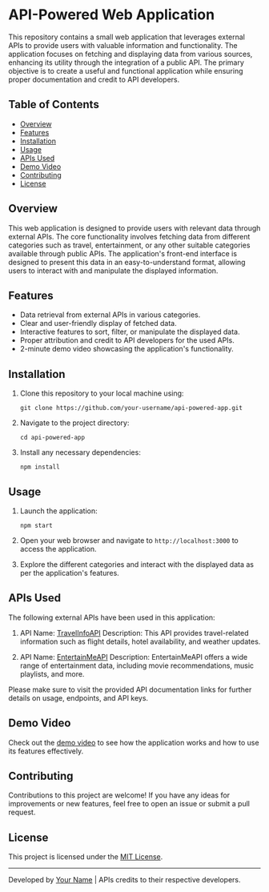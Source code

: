 # API-Powered Web Application

This repository contains a small web application that leverages external APIs to provide users with valuable information and functionality. The application focuses on fetching and displaying data from various sources, enhancing its utility through the integration of a public API. The primary objective is to create a useful and functional application while ensuring proper documentation and credit to API developers.

## Table of Contents

- [Overview](#overview)
- [Features](#features)
- [Installation](#installation)
- [Usage](#usage)
- [APIs Used](#apis-used)
- [Demo Video](#demo-video)
- [Contributing](#contributing)
- [License](#license)

## Overview

This web application is designed to provide users with relevant data through external APIs. The core functionality involves fetching data from different categories such as travel, entertainment, or any other suitable categories available through public APIs. The application's front-end interface is designed to present this data in an easy-to-understand format, allowing users to interact with and manipulate the displayed information.

## Features

- Data retrieval from external APIs in various categories.
- Clear and user-friendly display of fetched data.
- Interactive features to sort, filter, or manipulate the displayed data.
- Proper attribution and credit to API developers for the used APIs.
- 2-minute demo video showcasing the application's functionality.

## Installation

1. Clone this repository to your local machine using:
   ```
   git clone https://github.com/your-username/api-powered-app.git
   ```

2. Navigate to the project directory:
   ```
   cd api-powered-app
   ```

3. Install any necessary dependencies:
   ```
   npm install
   ```

## Usage

1. Launch the application:
   ```
   npm start
   ```

2. Open your web browser and navigate to `http://localhost:3000` to access the application.

3. Explore the different categories and interact with the displayed data as per the application's features.

## APIs Used

The following external APIs have been used in this application:

1. API Name: [TravelInfoAPI](https://rapidapi.com/travel-info-api)
   Description: This API provides travel-related information such as flight details, hotel availability, and weather updates.

2. API Name: [EntertainMeAPI](https://rapidapi.com/entertain-me)
   Description: EntertainMeAPI offers a wide range of entertainment data, including movie recommendations, music playlists, and more.

Please make sure to visit the provided API documentation links for further details on usage, endpoints, and API keys.

## Demo Video

Check out the [demo video](https://youtube.com/your-demo-video-link) to see how the application works and how to use its features effectively.

## Contributing

Contributions to this project are welcome! If you have any ideas for improvements or new features, feel free to open an issue or submit a pull request.

## License

This project is licensed under the [MIT License](LICENSE).

---

Developed by [Your Name](https://github.com/your-username) | APIs credits to their respective developers.